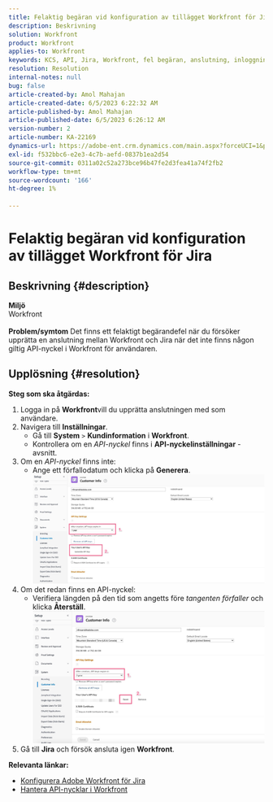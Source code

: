 ```yaml
---
title: Felaktig begäran vid konfiguration av tillägget Workfront för Jira
description: Beskrivning
solution: Workfront
product: Workfront
applies-to: Workfront
keywords: KCS, API, Jira, Workfront, fel begäran, anslutning, inloggning
resolution: Resolution
internal-notes: null
bug: false
article-created-by: Amol Mahajan
article-created-date: 6/5/2023 6:22:32 AM
article-published-by: Amol Mahajan
article-published-date: 6/5/2023 6:26:12 AM
version-number: 2
article-number: KA-22169
dynamics-url: https://adobe-ent.crm.dynamics.com/main.aspx?forceUCI=1&pagetype=entityrecord&etn=knowledgearticle&id=00e55e59-6903-ee11-8f6e-6045bd006c82
exl-id: f532bbc6-e2e3-4c7b-aefd-0837b1ea2d54
source-git-commit: 0311a02c52a273bce96b47fe2d3fea41a74f2fb2
workflow-type: tm+mt
source-wordcount: '166'
ht-degree: 1%

---
```


# Felaktig begäran vid konfiguration av tillägget Workfront för Jira

## Beskrivning {#description}

<b>Miljö</b><br>Workfront<br> <br><b>Problem/symtom</b>
Det finns ett felaktigt begärandefel när du försöker upprätta en anslutning mellan Workfront och Jira när det inte finns någon giltig API-nyckel i Workfront för användaren.


## Upplösning {#resolution}

<b>Steg som ska åtgärdas:</b>
1. Logga in på <b>Workfront</b>vill du upprätta anslutningen med som användare.
2. Navigera till <b>Inställningar</b>.
   - Gå till <b>System</b> `>`  <b>Kundinformation</b> i <b>Workfront</b>.
   - Kontrollera om en *API-nyckel* finns i <b>API-nyckelinställningar</b> -avsnitt.
3. Om en *API-nyckel* finns inte:
   - Ange ett förfallodatum och klicka på <b>Generera</b>.![](assets/8674b399-6903-ee11-8f6e-6045bd006c82.png)
4. Om det redan finns en API-nyckel:
   - Verifiera längden på den tid som angetts före *tangenten förfaller* och klicka <b>Återställ</b>.![](assets/85b20db8-6903-ee11-8f6e-6045bd006c82.png)
5. Gå till <b>Jira</b> och försök ansluta igen <b>Workfront</b>.



<b>Relevanta länkar:</b>
- [Konfigurera Adobe Workfront för Jira](https://experienceleague.adobe.com/docs/workfront/using/adobe-workfront-integrations/workfront-for-jira/configure-workfront-for-jira.html?lang=en)
- [Hantera API-nycklar i Workfront](https://experienceleague.adobe.com/docs/workfront/using/administration-and-setup/manage-wf/security/manage-api-keys.html?lang=en)
